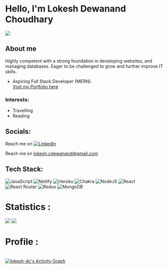 
# Hello, I'm Lokesh Dewanand Choudhary 
[![](https://visitcount.itsvg.in/api?id=lokesh-dc&icon=0&color=0)](https://visitcount.itsvg.in)
## About me
Highly competent with a strong foundation in developing
websites, and managing databases. Eager to be challenged
to grow and further improve IT skills.
- Aspiring Full Stack Developer (MERN). <br />
<a target="_blank" href="https://lokesh-dc.github.io/"> Visit my Portfolio here </a>
### Interests:
  - Travelling
  - Reading
## Socials:
Reach me on [![LinkedIn](https://img.shields.io/badge/LinkedIn-%230077B5.svg?logo=linkedin&logoColor=white)](https://linkedin.com/in/lokesh-dc) <br />

Reach me on <a href="mailto:lokesh.cdewanand@gmail.com"> lokesh.cdewanand@gmail.com </a> <br />



## Tech Stack:
![JavaScript](https://img.shields.io/badge/javascript-%23323330.svg?style=for-the-badge&logo=javascript&logoColor=%23F7DF1E) 
![Netlify](https://img.shields.io/badge/netlify-%23000000.svg?style=for-the-badge&logo=netlify&logoColor=#00C7B7) 
![Heroku](https://img.shields.io/badge/heroku-%23430098.svg?style=for-the-badge&logo=heroku&logoColor=white) 
![Chakra](https://img.shields.io/badge/chakra-%234ED1C5.svg?style=for-the-badge&logo=chakraui&logoColor=white) 
![NodeJS](https://img.shields.io/badge/node.js-6DA55F?style=for-the-badge&logo=node.js&logoColor=white) 
![React](https://img.shields.io/badge/react-%2320232a.svg?style=for-the-badge&logo=react&logoColor=%2361DAFB) 
![React Router](https://img.shields.io/badge/React_Router-CA4245?style=for-the-badge&logo=react-router&logoColor=white) 
![Redux](https://img.shields.io/badge/redux-%23593d88.svg?style=for-the-badge&logo=redux&logoColor=white) 
![MongoDB](https://img.shields.io/badge/MongoDB-%234ea94b.svg?style=for-the-badge&logo=mongodb&logoColor=white)

# Statistics :
![](https://github-readme-stats.vercel.app/api?username=lokesh-dc&theme=dark&hide_border=false&include_all_commits=false&count_private=false)
![](https://github-readme-streak-stats.herokuapp.com/?user=lokesh-dc&theme=dark&hide_border=false)<br/>


# Profile : <br/>

<br/>
<a href="https://github.com/lokesh-dc/github-readme-activity-graph">
  <img alt="lokesh-dc's Activity Graph" src="https://activity-graph.herokuapp.com/graph?username=lokesh-dc&bg_color=0D1117&color=5BCDEC&line=5BCDEC&point=FFFFFF&hide_border=true" />
</a>
<br/>
